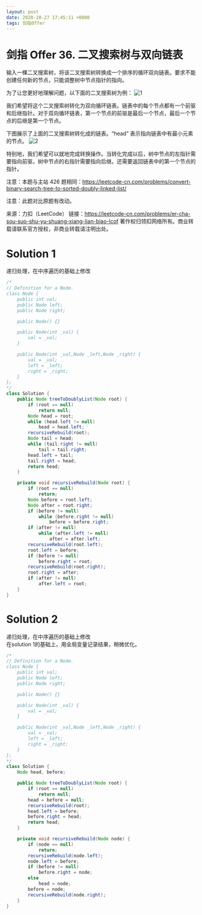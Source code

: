 ```yaml
---
layout: post
date: 2020-10-27 17:45:11 +0800
tags: 剑指Offer
---
```


# 剑指 Offer 36. 二叉搜索树与双向链表

输入一棵二叉搜索树，将该二叉搜索树转换成一个排序的循环双向链表。要求不能创建任何新的节点，只能调整树中节点指针的指向。

为了让您更好地理解问题，以下面的二叉搜索树为例：
![1](https://assets.leetcode.com/uploads/2018/10/12/bstdlloriginalbst.png)

我们希望将这个二叉搜索树转化为双向循环链表。链表中的每个节点都有一个前驱和后继指针。对于双向循环链表，第一个节点的前驱是最后一个节点，最后一个节点的后继是第一个节点。

下图展示了上面的二叉搜索树转化成的链表。“head” 表示指向链表中有最小元素的节点。
![2](https://assets.leetcode.com/uploads/2018/10/12/bstdllreturndll.png)

特别地，我们希望可以就地完成转换操作。当转化完成以后，树中节点的左指针需要指向前驱，树中节点的右指针需要指向后继。还需要返回链表中的第一个节点的指针。

注意：本题与主站 426 题相同：https://leetcode-cn.com/problems/convert-binary-search-tree-to-sorted-doubly-linked-list/

注意：此题对比原题有改动。

来源：力扣（LeetCode）
链接：https://leetcode-cn.com/problems/er-cha-sou-suo-shu-yu-shuang-xiang-lian-biao-lcof
著作权归领扣网络所有。商业转载请联系官方授权，非商业转载请注明出处。

# Solution 1
递归处理，在中序遍历的基础上修改  
``` java
/*
// Definition for a Node.
class Node {
    public int val;
    public Node left;
    public Node right;

    public Node() {}

    public Node(int _val) {
        val = _val;
    }

    public Node(int _val,Node _left,Node _right) {
        val = _val;
        left = _left;
        right = _right;
    }
};
*/
class Solution {
    public Node treeToDoublyList(Node root) {
        if (root == null)
            return null;
        Node head = root;
        while (head.left != null)
            head = head.left;
        recursiveRebuild(root);
        Node tail = head;
        while (tail.right != null)
            tail = tail.right;
        head.left = tail;
        tail.right = head;
        return head;
    }

    private void recursiveRebuild(Node root) {
        if (root == null)
            return;
        Node before = root.left;
        Node after = root.right;
        if (before != null)
            while (before.right != null)
                before = before.right;
        if (after != null)
            while (after.left != null)
                after = after.left;
        recursiveRebuild(root.left);
        root.left = before;
        if (before != null)
            before.right = root;
        recursiveRebuild(root.right);
        root.right = after;
        if (after != null)
            after.left = root;
    }
}
```

# Solution 2
递归处理，在中序遍历的基础上修改  
在solution 1的基础上，用全局变量记录结果，稍微优化。  
``` java
/*
// Definition for a Node.
class Node {
    public int val;
    public Node left;
    public Node right;

    public Node() {}

    public Node(int _val) {
        val = _val;
    }

    public Node(int _val,Node _left,Node _right) {
        val = _val;
        left = _left;
        right = _right;
    }
};
*/
class Solution {
    Node head, before;

    public Node treeToDoublyList(Node root) {
        if (root == null)
            return null;
        head = before = null;
        recursiveRebuild(root);
        head.left = before;
        before.right = head;
        return head;
    }

    private void recursiveRebuild(Node node) {
        if (node == null)
            return;
        recursiveRebuild(node.left);
        node.left = before;
        if (before != null)
            before.right = node;
        else
            head = node;
        before = node;
        recursiveRebuild(node.right);
    }
}
```